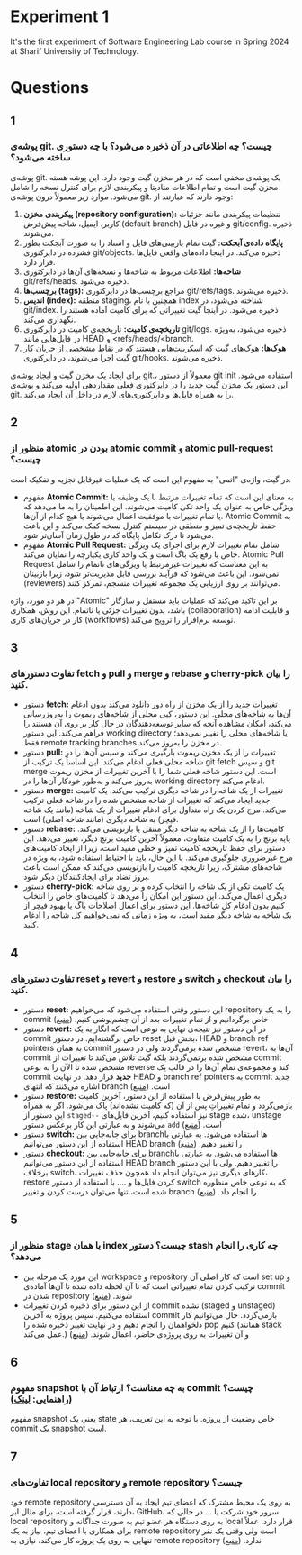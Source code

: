 # Experiment 1
It's the first experiment of Software Engineering Lab course in Spring 2024 at Sharif University of Technology.

# Questions
## 1
### پوشه‌ی git. چیست؟ چه اطلاعاتی در آن ذخیره می‌شود؟ با چه دستوری ساخته می‌شود؟

پوشه‌ی git. یک پوشه‌ی مخفی است که در هر مخزن گیت وجود دارد. این پوشه هسته مخزن گیت است و تمام اطلاعات متادیتا و پیکربندی لازم برای کنترل نسخه را شامل می‌شود. موارد زیر معمولاً درون پوشه‌ی git. وجود دارند که عبارتند از:
1. **پیکربندی مخزن (repository configuration):** تنظیمات پیکربندی مانند جزئیات کاربر، ایمیل، شاخه پیش‌فرض (default branch) و غیره در فایل git/config. ذخیره می‌شوند.
2. **پایگاه داده‌ی آبجکت:** گیت تمام بازبینی‌های فایل و اسناد را به صورت آبجکت بطور فشرده در دایرکتوری git/objects. ذخیره می‌کند. در اینجا داده‌های واقعی فایل‌ها قرار دارد.
3. **شاخه‌ها:** اطلاعات مربوط به شاخه‌ها و نسخه‌های آن‌ها در دایرکتوری git/refs/heads. ذخیره می‌شود.
4. **برچسب‌ها (tags):** مراجع برچسب‌ها در دایرکتوری git/refs/tags. ذخیره می‌شوند.
5. **اندیس (index):** منطقه staging، همچنین با نام index شناخته می‌شود، در git/index. ذخیره می‌شود. در اینجا گیت تغییراتی که برای کامیت آماده هستند را نگهداری می‌کند.
6. **تاریخچه‌ی کامیت:** تاریخچه‌ی کامیت در دایرکتوری git/logs. ذخیره می‌شود، به‌ویژه در فایل‌هایی مانند HEAD و <refs/heads/<branch.
7. **هوک‌ها:** هوک‌های گیت که اسکریپت‌هایی هستند که در نقاط مشخصی از جریان کار گیت اجرا می‌شوند، در دایرکتوری git/hooks. ذخیره می‌شوند.

برای ایجاد یک مخزن گیت و ایجاد پوشه‌ی git.، معمولاً از دستور git init استفاده می‌شود.
این دستور یک مخزن گیت جدید را در دایرکتوری فعلی مقداردهی اولیه می‌کند و پوشه‌ی git. را به همراه فایل‌ها و دایرکتوری‌های لازم در داخل آن ایجاد می‌کند.

## 2
### منظور از atomic بودن در atomic commit و atomic pull-request چیست؟

در گیت، واژه‌ی "اتمی" به مفهوم این است که یک عملیات غیرقابل تجزیه و تفکیک است.
- مفهوم **Atomic Commit:** به معنای این است که تمام تغییرات مرتبط با یک وظیفه یا ویژگی خاص به عنوان یک واحد تکی کامیت می‌شوند. این اطمینان را به ما می‌دهد که یا تمام تغییرات با موفقیت اعمال می‌شوند یا هیچ کدام از آن‌ها. Atomic Commit به حفظ تاریخچه‌ی تمیز و منطقی در سیستم کنترل نسخه کمک می‌کند و این باعث می‌شود تا درک تکامل پایگاه کد در طول زمان آسان‌تر شود.
- مفهوم **Atomic Pull Request:** شامل تمام تغییرات لازم برای اجرای یک ویژگی خاص یا رفع یک باگ است و یک واحد کاری یکپارچه را نمایان می‌کند. Atomic Pull Request به این معناست که تغییرات غیرمرتبط یا ویژگی‌های ناتمام را شامل نمی‌شود. این باعث می‌شود که فرآیند بررسی قابل مدیریت‌تر شود، زیرا بازبینان (reviewers) می‌توانند بر روی ارزیابی یک مجموعه تغییرات منسجم، تمرکز کنند.

در هر دو مورد، واژه "Atomic" بر این تاکید می‌کند که عملیات باید مستقل و سازگار باشد، بدون تغییرات جزئی یا ناتمام. این روش، همکاری (collaboration) و قابلیت ادامه کار در جریان‌های کاری (workflows) توسعه نرم‌افزار را ترویج می‌کند.

## 3
### تفاوت دستورهای fetch و pull و merge و rebase و cherry-pick را بیان کنید.

- دستور **fetch:** تغییرات جدید را از یک مخزن از راه دور دانلود می‌کند بدون ادغام آن‌ها به شاخه‌های محلی. این دستور، کپی محلی از شاخه‌های ریموت را به‌روزرسانی می‌کند، امکان مشاهده آنچه که سایر توسعه‌دهندگان در حال کار بر روی آن هستند را فراهم می‌کند. این دستور working directory یا شاخه‌های محلی را تغییر نمی‌دهد؛ فقط remote tracking branches در مخزن را به‌روز می‌کند.
- دستور **pull:** تغییرات را از یک مخزن ریموت بارگیری می‌کند و سپس آن‌ها را در شاخه محلی فعلی ادغام می‌کند. این اساساً یک ترکیب از git fetch و سپس git merge است. این دستور شاخه فعلی شما را با آخرین تغییرات از مخزن ریموت به‌روز می‌کند و به‌طور خودکار آن‌ها را در working directory ادغام می‌کند.
- دستور **merge:** تغییرات از یک شاخه را در شاخه دیگری ترکیب می‌کند. یک کامیت جدید ایجاد می‌کند که تغییرات از شاخه مشخص شده را در شاخه فعلی ترکیب می‌کند. مرج کردن یک راه متداول برای ادغام تغییرات از یک شاخه (مانند یک شاخه فیچر) به شاخه دیگری (مانند شاخه اصلی) است.
- دستور **rebase:** کامیت‌ها را از یک شاخه به شاخه دیگر منتقل یا بازنویسی می‌کند. پایه برنچ را به یک کامیت متفاوت، معمولاً آخرین کامیت برنچ دیگر، تغییر می‌دهد. این دستور برای حفظ تاریخچه کامیت تمیز و خطی مفید است، زیرا از ایجاد کامیت‌های مرج غیرضروری جلوگیری می‌کند. با این حال، باید با احتیاط استفاده شود، به ویژه در شاخه‌های مشترک، زیرا تاریخچه کامیت را بازنویسی می‌کند که ممکن است باعث بروز تضاد برای ایجادکنندگان دیگر شود.
- دستور **cherry-pick:** یک کامیت تکی از یک شاخه را انتخاب کرده و بر روی شاخه دیگری اعمال می‌کند. این دستور این امکان را می‌دهد تا کامیت‌های خاص را انتخاب کنیم بدون ادغام کل شاخه‌ها. این دستور برای اعمال اصلاحات باگ یا بهبود فیچر از یک شاخه به شاخه دیگر مفید است، به ویژه زمانی که نمی‌خواهیم کل شاخه را ادغام کنید.

## 4
### تفاوت دستورهای reset و revert و restore و switch و checkout را بیان کنید.

- دستور **reset:** این دستور وقتی استفاده می‌شود که می‌خواهیم repository را به یک commit خاص برگردانیم و از تمام تغییرات بعد از آن چشم‌پوشی کنیم. ([منبع](https://www.w3schools.com/git/git_reset.asp?remote=github)) 
- دستور **revert:** در این دستور نیز نتیجه‌ی نهایی به نوعی است که انگار به یک commit خاص برگشته‌ایم. در دستور reset بخش قبل، HEAD و branch ref pointers به همان commit مشخص شده برمی‌گردند ولی در دستور revert، آن‌ها به commit مشخص شده برنمی‌گردند بلکه گیت تلاش می‌کند تا تغییرات از commit مشخص شده تا الآن را به نوعی reverse کند و مجموعه‌ی تمام آن‌ها را در قالب یک commit **جدید** قرار دهد. در نهایت HEAD و branch ref pointers به commit جدید اشاره می‌کنند که انتهای branch است. ([منبع](https://www.atlassian.com/git/tutorials/undoing-changes/git-revert))
- دستور **restore:** به طور پیش‌فرض با استفاده از این دستور، آخرین کامیت بازمی‌گردد و تمام تغییراتِ پس از آن (که کامیت نشده‌اند) پاک می‌شود. اگر به همراه این دستور از `staged--` نیز استفاده کنیم، آخرین فایل‌های stage شده، unstage می‌شوند و به عبارتی این کار برعکس دستور `add` است. ([منبع](https://www.educative.io/answers/what-are-the-reset-restore-and-revert-commands-in-git)) 
- دستور **switch:** برای جابه‌جایی بین branchها استفاده می‌شود. به عبارتی با استفاده از این دستور می‌توانیم HEAD branch را تغییر دهیم. ([منبع](https://www.git-tower.com/learn/git/commands/git-switch)) 
- دستور **checkout:** برای جابه‌جایی بین branchها استفاده می‌شود. به عبارتی با استفاده از این دستور می‌توانیم HEAD branch را تغییر دهیم. ولی با این دستور برخلاف switch، کارهای دیگری نیز می‌توان انجام داد همچون حذف تغییرات، restore کردن فایل‌ها و .... با استفاده از دستور switch که به نوعی خاص منظوره شده است، تنها می‌توان درست کردن و تغییر branch را انجام داد. ([منبع](https://www.git-tower.com/learn/git/commands/git-switch)) 

## 5
### منظور از stage یا همان index چیست؟ دستور stash چه کاری را انجام می‌دهد؟

- این مورد یک مرحله بین workspace و repository است که کار اصلی آن set up و ترکیب کردن تمام تغییراتی است که تا آن لحظه داده شده تا آن‌ها آماده‌ی commit شدن در repository شوند. ([منبع](https://www.geeksforgeeks.org/git-index))
-  از این دستور برای ذخیره کردن تغییرات commit نشده (staged و unstaged) استفاده می‌کنیم. سپس پروژه به آخرین commit بازمی‌گردد. حال می‌توانیم کار دلخواهمان را انجام دهیم و در نهایت تغییر ذخیره شده را pop کنیم (همانند stack عمل می‌کند.) و آن تغییرات به روی پروژه‌ی حاضر، اعمال شوند. ([منبع](https://www.atlassian.com/git/tutorials/saving-changes/git-stash))

## 6
### مفهوم snapshot به چه معناست؟ ارتباط آن با commit چیست؟ (راهنمایی: [لینک](https://github.blog/2020-12-17-commits-are-snapshots-not-diffs))

مفهوم snapshot یعنی یک state خاص وضعیت از پروژه. با توجه به این تعریف، هر commit یک snapshot است.

## 7
### تفاوت‌های local repository و remote repository چیست؟
خود remote repository به روی یک محیط مشترک که اعضای تیم ایجاد به آن دسترسی دارند، قرار گرفته است، برای مثال ابر، GitHub، سرور خود شرکت یا ... در حالی که local repository به روی دستگاه هر عضو تیم به صورت جداگانه و local قرار دارد. عملاً برای همکاری با اعضای تیم، نیاز به یک remote repository است ولی وقتی یک نفر تنهایی به روی یک پروژه کار می‌کند، نیازی به remote repository ندارد. ([منبع](https://nulab.com/learn/software-development/git-tutorial/git-basics/repositories/remote-repositories-vs-local-repositories)) 
